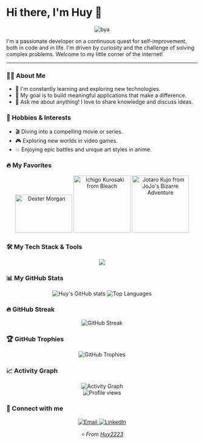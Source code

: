 # Hi there, I'm Huy 👋

<div align="center">
  
 ![bya](https://github.com/user-attachments/assets/5d9a27a4-a486-40f9-8fa3-2ed421332121)

  
</div>



I'm a passionate developer on a continuous quest for self-improvement, both in code and in life. I'm driven by curiosity and the challenge of solving complex problems. Welcome to my little corner of the internet!

---

### 👨‍💻 About Me
<ul>
  <li>🌱 I'm constantly learning and exploring new technologies.</li>
  <li>🚀 My goal is to build meaningful applications that make a difference.</li>
  <li>💬 Ask me about anything! I love to share knowledge and discuss ideas.</li>
</ul>

### 🎯 Hobbies & Interests
<ul>
  <li>🎬 Diving into a compelling movie or series.</li>
  <li>🎮 Exploring new worlds in video games.</li>
  <li>💥 Enjoying epic battles and unique art styles in anime.</li>
</ul>

### 🔥 My Favorites
<p align="center">
<img src="https://github.com/user-attachments/assets/b359a713-c93d-451a-a931-4806db733776" width="150" height="100" alt="Dexter Morgan"/>
  
<img src="https://github.com/user-attachments/assets/93e21fd0-ae4e-49ca-a3fc-5575c73cbcba" width="150" alt="Ichigo Kurosaki from Bleach"/>

<img src="https://github.com/user-attachments/assets/1fc11162-e120-4770-b818-38bc900b8e6a" width="150" alt="Jotaro Kujo from JoJo's Bizarre Adventure"/>
</p>

 

  
</p>

### 🛠️ My Tech Stack & Tools
<p align="center">
  <a href="https://skillicons.dev">
    <img src="https://skillicons.dev/icons?i=js,html,css,react,nodejs,git,github,vscode,figma" />
  </a>
</p>

### 📊 My GitHub Stats
<div align="center">
  <img src="https://github-readme-stats.vercel.app/api?username=Huy2223&show_icons=true&theme=radical&count_private=true&hide_border=true" alt="Huy's GitHub stats" />
  <img src="https://github-readme-stats.vercel.app/api/top-langs/?username=Huy2223&layout=compact&theme=radical&hide_border=true" alt="Top Languages" />
</div>

### 🔥 GitHub Streak
<div align="center">
  <img src="https://github-readme-streak-stats.herokuapp.com/?user=Huy2223&theme=radical&hide_border=true" alt="GitHub Streak" />
</div>

### 🏆 GitHub Trophies
<div align="center">
  <img src="https://github-profile-trophy.vercel.app/?username=Huy2223&theme=radical&no-frame=true&no-bg=false&margin-w=4" alt="GitHub Trophies" />
</div>

### 📈 Activity Graph
<div align="center">
  <img src="https://github-readme-activity-graph.vercel.app/graph?username=Huy2223&theme=radical&bg_color=20232a&hide_border=true" alt="Activity Graph" />
</div>

<div align="center">
  <img src="https://komarev.com/ghpvc/?username=Huy2223&label=Profile%20views&color=0e75b6&style=flat" alt="Profile views" />
</div>

### 🤝 Connect with me
<p align="center">
  <a href="mailto:huynguyenfptu@gmail.com">
    <img src="https://img.shields.io/badge/Email-D14836?style=for-the-badge&logo=gmail&logoColor=white" alt="Email" />
  </a>
  <a href="https://linkedin.com/in/huy-nguyễn-quốc-483343378">
    <img src="https://img.shields.io/badge/LinkedIn-0077B5?style=for-the-badge&logo=linkedin&logoColor=white" alt="LinkedIn" />
  </a>
</p>

<div align="center">
  <i>⭐️ From <a href="https://github.com/Huy2223">Huy2223</a></i>
</div>
